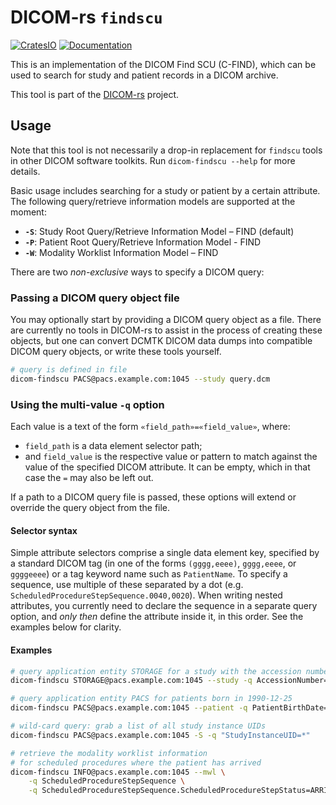 # DICOM-rs `findscu`

[![CratesIO](https://img.shields.io/crates/v/dicom-findscu.svg)](https://crates.io/crates/dicom-findscu)
[![Documentation](https://docs.rs/dicom-findscu/badge.svg)](https://docs.rs/dicom-findscu)

This is an implementation of the DICOM Find SCU (C-FIND),
which can be used to search for study and patient records in a DICOM archive.

This tool is part of the [DICOM-rs](https://github.com/Enet4/dicom-rs) project.

## Usage

Note that this tool is not necessarily a drop-in replacement
for `findscu` tools in other DICOM software toolkits.
Run `dicom-findscu --help`  for more details.

Basic usage includes searching for a study or patient by a certain attribute.
The following query/retrieve information models are supported at the moment:

- **`-S`**: Study Root Query/Retrieve Information Model – FIND (default)
- **`-P`**: Patient Root Query/Retrieve Information Model - FIND
- **`-W`**: Modality Worklist Information Model – FIND

There are two _non-exclusive_ ways to specify a DICOM query:

### Passing a DICOM query object file

You may optionally start by providing a DICOM query object as a file.
There are currently no tools in DICOM-rs
to assist in the process of creating these objects,
but one can convert DCMTK DICOM data dumps
into compatible DICOM query objects,
or write these tools yourself.

```sh
# query is defined in file
dicom-findscu PACS@pacs.example.com:1045 --study query.dcm
```

### Using the multi-value `-q` option

Each value is a text of the form `«field_path»=«field_value»`, where:

- `field_path` is a data element selector path;
- and `field_value` is the respective value or pattern to match
  against the value of the specified DICOM attribute.
  It can be empty, which in that case the `=` may also be left out.

If a path to a DICOM query file is passed,
these options will extend or override the query object from the file.

#### Selector syntax

Simple attribute selectors comprise a single data element key,
specified by a standard DICOM tag
(in one of the forms `(gggg,eeee)`, `gggg,eeee`, or `ggggeeee`)
or a tag keyword name such as `PatientName`.
To specify a sequence, use multiple of these separated by a dot
(e.g. `ScheduledProcedureStepSequence.0040,0020`).
When writing nested attributes,
you currently need to declare the sequence in a separate query option,
and _only then_ define the attribute inside it, in this order.
See the examples below for clarity.

#### Examples

```sh
# query application entity STORAGE for a study with the accession number A123
dicom-findscu STORAGE@pacs.example.com:1045 --study -q AccessionNumber=A123

# query application entity PACS for patients born in 1990-12-25
dicom-findscu PACS@pacs.example.com:1045 --patient -q PatientBirthDate=19901225

# wild-card query: grab a list of all study instance UIDs
dicom-findscu PACS@pacs.example.com:1045 -S -q "StudyInstanceUID=*"

# retrieve the modality worklist information
# for scheduled procedures where the patient has arrived
dicom-findscu INFO@pacs.example.com:1045 --mwl \
    -q ScheduledProcedureStepSequence \
    -q ScheduledProcedureStepSequence.ScheduledProcedureStepStatus=ARRIVED
```
